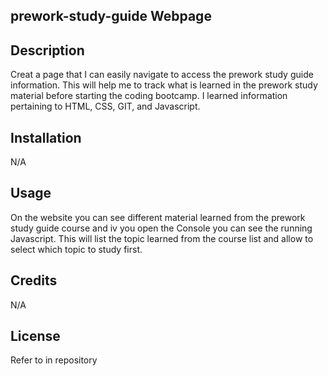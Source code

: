 ## prework-study-guide Webpage

## Description

Creat a page that I can easily navigate to access the prework study guide information. This will help me to track what is learned in the prework study material before starting the coding bootcamp. I learned information pertaining to HTML, CSS, GIT, and Javascript. 

## Installation

N/A

## Usage

On the website you can see different material learned from the prework study guide course and iv you open the Console you can see the running Javascript. This will list the topic learned from the course list and allow to select which topic to study first. 

## Credits

N/A

## License

Refer to in repository

